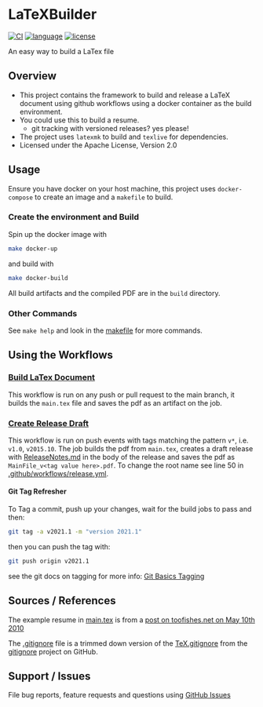 # LaTeXBuilder

[![CI](https://github.com/tcashel/LaTeXBuilder/actions/workflows/Build_and_Save.yml/badge.svg)](https://github.com/tcashel/LaTeXBuilder/actions/workflows/Build_and_Save.yml/badge.svg)
[![language][badge.language]][language]
[![license][badge.license]][license]

An easy way to build a LaTex file

## Overview

- This project contains the framework to build and release a LaTeX document using github workflows using a docker container as the build environment.
- You could use this to build a resume.
  - git tracking with versioned releases? yes please!
- The project uses `latexmk` to build and `texlive` for dependencies.
- Licensed under the Apache License, Version 2.0

## Usage

Ensure you have docker on your host machine, this project uses `docker-compose` to create an image and a `makefile` to build.

### Create the environment and Build

Spin up the docker image with

```bash
make docker-up
```

and build with

```bash
make docker-build
```

All build artifacts and the compiled PDF are in the `build` directory.

### Other Commands

See `make help` and look in the [makefile](./makefile) for more commands.

## Using the Workflows

### [Build LaTex Document](./.github/workflows/Build_and_Save.yml)

This workflow is run on any push or pull request to the main branch, it builds the `main.tex` file and saves the pdf as an artifact on the job.

### [Create Release Draft](./.github/workflows/release.yml)

This workflow is run on push events with tags matching the pattern `v*`, i.e. `v1.0`, `v2015.10`.  The job builds the pdf from `main.tex`, creates a draft release with [ReleaseNotes.md](./ReleaseNotes.md) in the body of the release and saves the pdf as `MainFile_v<tag value here>.pdf`. To change the root name see line 50 in [.github/workflows/release.yml](./.github/workflows/release.yml).

#### Git Tag Refresher

To Tag a commit, push up your changes, wait for the build jobs to pass and then:

```bash
git tag -a v2021.1 -m "version 2021.1"
```

then you can push the tag with:

```bash
git push origin v2021.1
```

see the git docs on tagging for more info: [Git Basics Tagging](https://git-scm.com/book/en/v2/Git-Basics-Tagging)

## Sources / References

The example resume in [main.tex](./main.tex) is from a [post on toofishes.net on May 10th 2010](https://web.archive.org/web/20151031150425/http://www.toofishes.net/blog/latex-resume-follow-up/)

The [.gitignore](./.gitignore) file is a trimmed down version of the [TeX.gitignore](https://github.com/github/gitignore/blob/master/TeX.gitignore) from the [gitignore](https://github.com/github/gitignore) project on GitHub.

## Support / Issues

File bug reports, feature requests and questions using [GitHub Issues](https://github.com/tcashel/LaTeXBuilder/issues)

[badge.language]: https://img.shields.io/badge/Language-LaTeX-yellow.svg
[badge.license]: https://img.shields.io/badge/license-Apache--2.0-blue

[language]: https://en.wikipedia.org/wiki/TeX
[license]: https://en.wikipedia.org/wiki/Apache_License